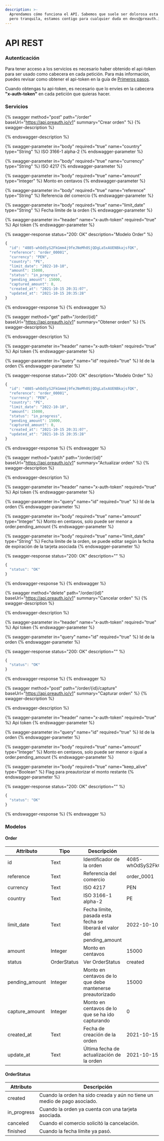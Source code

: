 ```yaml
---
description: >-
  Aprendamos cómo funciona el API. Sabemos que suele ser dolorosa esta parte,
  pero tranquila, estamos contigo para cualquier duda en devs@preauth.io
---
```


# API REST

### Autenticación

Para tener acceso a los servicios es necesario haber obtenido el api-token para ser usado como cabecera en cada petición. Para más información, puedes revisar como obtener el api-token en la guía de [Primeros pasos](primeros-pasos.md#2-verifica-que-tengas-tu-api-token).

Cuando obtengas tu api-token, es necesario que lo envíes en la cabecera **"x-auth-token"** en cada petición que quieras hacer.

### Servicios

{% swagger method="post" path="/order" baseUrl="https://api.preauth.io/v1" summary="Crear orden" %}
{% swagger-description %}

{% endswagger-description %}

{% swagger-parameter in="body" required="true" name="country" type="String" %}
ISO 3166-1 alpha-2
{% endswagger-parameter %}

{% swagger-parameter in="body" required="true" name="currency" type="String" %}
ISO 4217
{% endswagger-parameter %}

{% swagger-parameter in="body" required="true" name="amount" type="Integer" %}
Monto en centavos
{% endswagger-parameter %}

{% swagger-parameter in="body" required="true" name="reference" type="String" %}
Referencia del comercio
{% endswagger-parameter %}

{% swagger-parameter in="body" required="true" name="limit_date" type="String" %}
Fecha límite de la orden
{% endswagger-parameter %}

{% swagger-parameter in="header" name="x-auth-token" required="true" %}
Api token
{% endswagger-parameter %}

{% swagger-response status="200: OK" description="Modelo Order" %}
```javascript
{
  "id": "4085-whOdSyS2FkGmm4j9feJNeMh0SjQDgLa5xAUENBkajsfQK",
  "reference": "order_00001",
  "currency": "PEN",
  "country": "PE",
  "limit_date": "2022-10-10",
  "amount": 15000,
  "status": "in_progress",
  "pending_amount": 15000,
  "captured_amount": 0,
  "created_at": "2021-10-15 20:31:07",
  "updated_at": "2021-10-15 20:35:28"
}
```
{% endswagger-response %}
{% endswagger %}

{% swagger method="get" path="/order/{id}" baseUrl="https://api.preauth.io/v1" summary="Obtener orden" %}
{% swagger-description %}

{% endswagger-description %}

{% swagger-parameter in="header" name="x-auth-token" required="true" %}
Api token
{% endswagger-parameter %}

{% swagger-parameter in="query" name="id" required="true" %}
Id de la orden
{% endswagger-parameter %}

{% swagger-response status="200: OK" description="Modelo Order" %}
```javascript
{
  "id": "4085-whOdSyS2FkGmm4j9feJNeMh0SjQDgLa5xAUENBkajsfQK",
  "reference": "order_00001",
  "currency": "PEN",
  "country": "PE",
  "limit_date": "2022-10-10",
  "amount": 15000,
  "status": "in_progress",
  "pending_amount": 15000,
  "captured_amount": 0,
  "created_at": "2021-10-15 20:31:07",
  "updated_at": "2021-10-15 20:35:28"
}
```
{% endswagger-response %}
{% endswagger %}

{% swagger method="patch" path="/order/{id}" baseUrl="https://api.preauth.io/v1" summary="Actualizar orden" %}
{% swagger-description %}

{% endswagger-description %}

{% swagger-parameter in="header" name="x-auth-token" required="true" %}
Api token
{% endswagger-parameter %}

{% swagger-parameter in="query" name="id" required="true" %}
Id de la orden
{% endswagger-parameter %}

{% swagger-parameter in="body" required="true" name="amount" type="Integer" %}
Monto en centavos, solo puede ser menor a order.pending_amount
{% endswagger-parameter %}

{% swagger-parameter in="body" required="true" name="limit_date" type="String" %}
Fecha límite de la orden, se puede editar según la fecha de expiración de la tarjeta asociada
{% endswagger-parameter %}

{% swagger-response status="200: OK" description="" %}
```javascript
{
  "status": "OK"
}
```
{% endswagger-response %}
{% endswagger %}

{% swagger method="delete" path="/order/{id}" baseUrl="https://api.preauth.io/v1" summary="Cancelar orden" %}
{% swagger-description %}

{% endswagger-description %}

{% swagger-parameter in="header" name="x-auth-token" required="true" %}
Api token
{% endswagger-parameter %}

{% swagger-parameter in="query" name="id" required="true" %}
Id de la orden
{% endswagger-parameter %}

{% swagger-response status="200: OK" description="" %}
```javascript
{
  "status": "OK"
}
```
{% endswagger-response %}
{% endswagger %}

{% swagger method="post" path="/order/{id}/capture" baseUrl="https://api.preauth.io/v1" summary="Capturar orden" %}
{% swagger-description %}

{% endswagger-description %}

{% swagger-parameter in="header" name="x-auth-token" required="true" %}
Api token
{% endswagger-parameter %}

{% swagger-parameter in="query" name="id" required="true" %}
Id de la orden
{% endswagger-parameter %}

{% swagger-parameter in="body" required="true" name="amount" type="Integer" %}
Monto en centavos, solo puede ser menor o igual a order.pending_amount
{% endswagger-parameter %}

{% swagger-parameter in="body" required="true" name="keep_alive" type="Boolean" %}
Flag para preautorizar el monto restante
{% endswagger-parameter %}

{% swagger-response status="200: OK" description="" %}
```javascript
{
  "status": "OK"
}
```
{% endswagger-response %}
{% endswagger %}

### Modelos

#### Order

| Attributo       | Tipo        | Descripción                                                              | Ejemplo                                            |
| --------------- | ----------- | ------------------------------------------------------------------------ | -------------------------------------------------- |
| id              | Text        | Identificador de la orden                                                | 4085-whOdSyS2FkGmm4j9feJNeMh0SjQDgLa5xAUENBkajsfQK |
| reference       | Text        | Referencia del comercio                                                  | order\_0001                                        |
| currency        | Text        | ISO 4217                                                                 | PEN                                                |
| country         | Text        | ISO 3166-1 alpha-2                                                       | PE                                                 |
| limit\_date     | Text        | Fecha límite, pasada esta fecha se liberará el valor del pending\_amount | 2022-10-10                                         |
| amount          | Integer     | Monto en centavos                                                        | 15000                                              |
| status          | OrderStatus | Ver OrderStatus                                                          | created                                            |
| pending\_amount | Integer     | Monto en centavos de lo que debe mantenerse preautorizado                | 15000                                              |
| capture\_amount | Integer     | Monto en centavos de lo que se ha ido capturando                         | 0                                                  |
| created\_at     | Text        | Fecha de creación de la orden                                            | 2021-10-15 20:31:07                                |
| update\_at      | Text        | Última fecha de actualización de la orden                                | 2021-10-15 20:35:28                                |

#### OrderStatus

| Attributo    | Descripción                                                              |
| ------------ | ------------------------------------------------------------------------ |
| created      | Cuando la orden ha sido creada y aún no tiene un medio de pago asociado. |
| in\_progress | Cuando la orden ya cuenta con una tarjeta asociada.                      |
| canceled     | Cuando el comercio solicitó la cancelación.                              |
| finished     | Cuando la fecha límite ya pasó.                                          |
